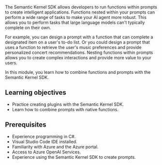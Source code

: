 The Semantic Kernel SDK allows developers to run functions within prompts to create intelligent applications. Functions nested within your prompts can perform a wide range of tasks to make your AI agent more robust. This allows you to perform tasks that large language models can't typically complete on their own.

For example, you can design a prompt with a function that can complete a designated item on a user's to-do list. Or you could design a prompt that uses a function to retrieve the user's music preferences and provide personalized concert recommendations. Nesting functions within prompts allows you to create complex interactions and provide more value to your users.

In this module, you learn how to combine functions and prompts with the Semantic Kernel SDK. 

## Learning objectives

- Practice creating plugins with the Semantic Kernel SDK.
- Learn how to combine prompts with native functions.

## Prerequisites

- Experience programming in C#.
- Visual Studio Code IDE installed.
- Familiarity with Azure and the Azure portal.
- Access to Azure OpenAI Services.
- Experience using the Semantic Kernel SDK to create prompts.